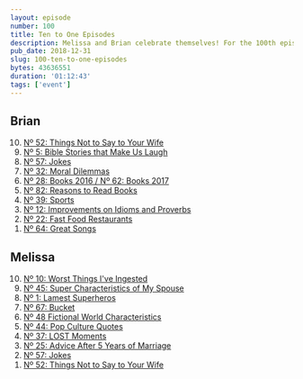 ```yaml
---
layout: episode
number: 100
title: Ten to One Episodes
description: Melissa and Brian celebrate themselves! For the 100th episode they take a look back at all the episodes that came before, covering the best and worst of the past two and a half years.
pub_date: 2018-12-31
slug: 100-ten-to-one-episodes
bytes: 43636551
duration: '01:12:43'
tags: ['event']
---
```

<h2>Brian</h2>
<ol reversed>
<li><a href="http://tto.koser.us/episodes/052-things-not-to-say-to-your-wife/">Nº 52: Things Not to Say to Your Wife</a></li>
<li><a href="http://tto.koser.us/episodes/005-bible-stories-that-make-us-laugh/">Nº 5: Bible Stories that Make Us Laugh</a></li>
<li><a href="http://tto.koser.us/episodes/057-jokes/">Nº 57: Jokes</a></li>
<li><a href="http://tto.koser.us/episodes/032-moral-dilemmas/">Nº 32: Moral Dilemmas</a></li>
<li><a href="http://tto.koser.us/episodes/028-books-2016/">Nº 28: Books 2016 / Nº 62: Books 2017</a></li>
<li><a href="http://tto.koser.us/episodes/082-reasons-to-read-books/">Nº 82: Reasons to Read Books</a></li>
<li><a href="http://tto.koser.us/episodes/039-sports/">Nº 39: Sports</a></li>
<li><a href="http://tto.koser.us/episodes/012-improvements-on-idioms-and-proverbs/">Nº 12: Improvements on Idioms and Proverbs</a></li>
<li><a href="http://tto.koser.us/episodes/022-fast-food-restaurants/">Nº 22: Fast Food Restaurants</a></li>
<li><a href="http://tto.koser.us/episodes/064-great-songs/">Nº 64: Great Songs</a></li>
</ol>

<h2>Melissa</h2>
<ol reversed>
<li><a href="http://tto.koser.us/episodes/010-worst-things-ive-ever-ingested/">Nº 10: Worst Things I've Ingested</a></li>
<li><a href="http://tto.koser.us/episodes/045-super-characteristics-of-my-spouse/">Nº 45: Super Characteristics of My Spouse</a></li>
<li><a href="http://tto.koser.us/episodes/001-lamest-superheroes/">Nº 1: Lamest Superheros</a></li>
<li><a href="http://tto.koser.us/episodes/067-bucket-list-foods/">Nº 67: Bucket </a></li>
<li><a href="http://tto.koser.us/episodes/048-fictional-world-characteristics/">Nº 48 Fictional World Characteristics</a></li>
<li><a href="http://tto.koser.us/episodes/044-pop-culture-quotes/">Nº 44: Pop Culture Quotes</a></li>
<li><a href="http://tto.koser.us/episodes/037-lost-moments/">Nº 37: LOST Moments</a></li>
<li><a href="http://tto.koser.us/episodes/025-advice-after-five-years-of-marriage/">Nº 25: Advice After 5 Years of Marriage</a></li>
<li><a href="http://tto.koser.us/episodes/057-jokes/">Nº 57: Jokes</a></li>
<li><a href="http://tto.koser.us/episodes/052-things-not-to-say-to-your-wife/">Nº 52: Things Not to Say to Your Wife</a></li>
</ol>